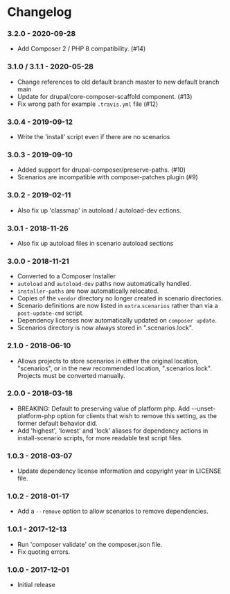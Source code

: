 # Changelog

### 3.2.0 - 2020-09-28

* Add Composer 2 / PHP 8 compatibility. (#14)

### 3.1.0 / 3.1.1 - 2020-05-28

* Change references to old default branch master to new default branch main
* Update for drupal/core-composer-scaffold component. (#13)
* Fix wrong path for example `.travis.yml` file (#12)

### 3.0.4 - 2019-09-12

* Write the 'install' script even if there are no scenarios

### 3.0.3 - 2019-09-10

* Added support for drupal-composer/preserve-paths. (#10)
* Scenarios are incompatible with composer-patches plugin (#9)

### 3.0.2 - 2019-02-11

* Also fix up 'classmap' in autoload / autoload-dev ections.

### 3.0.1 - 2018-11-26

* Also fix up autoload files in scenario autoload sections

### 3.0.0 - 2018-11-21

* Converted to a Composer Installer
* `autoload` and `autoload-dev` paths now automatically handled.
* `installer-paths` are now automatically relocated.
* Copies of the `vendor` directory no longer created in scenario directories.
* Scenario definitions are now listed in `extra`.`scenarios` rather than via a `post-update-cmd` script.
* Dependency licenses now automatically updated on `composer update`.
* Scenarios directory is now always stored in ".scenarios.lock".

### 2.1.0 - 2018-06-10

* Allows projects to store scenarios in either the original location, "scenarios", or in the new recommended location, ".scenarios.lock". Projects must be converted manually.

### 2.0.0 - 2018-03-18

* BREAKING: Default to preserving value of platform php. Add --unset-platform-php option for clients that wish to remove this setting, as the former default behavior did.
* Add 'highest', 'lowest' and 'lock' aliases for dependency actions in install-scenario scripts, for more readable test script files.

### 1.0.3 - 2018-03-07

* Update dependency license information and copyright year in LICENSE file.

### 1.0.2 - 2018-01-17

* Add a `--remove` option to allow scenarios to remove dependencies.

### 1.0.1 - 2017-12-13

* Run 'composer validate' on the composer.json file.
* Fix quoting errors.

### 1.0.0 - 2017-12-01

* Initial release
